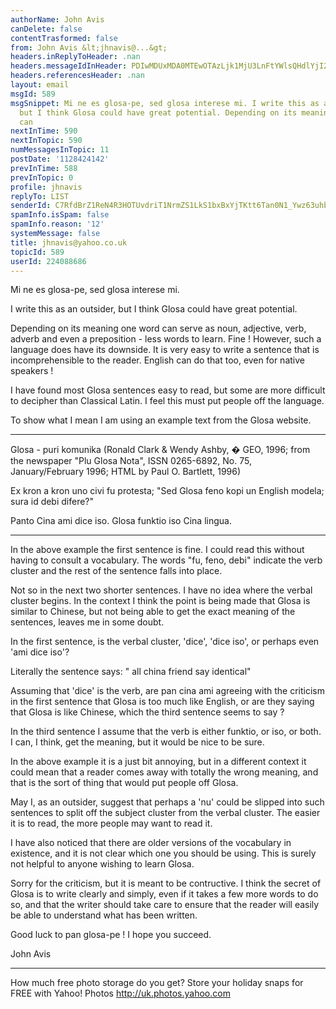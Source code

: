 ```yaml
---
authorName: John Avis
canDelete: false
contentTrasformed: false
from: John Avis &lt;jhnavis@...&gt;
headers.inReplyToHeader: .nan
headers.messageIdInHeader: PDIwMDUxMDA0MTEwOTAzLjk1MjU3LnFtYWlsQHdlYjI2MzE1Lm1haWwudWtsLnlhaG9vLmNvbT4=
headers.referencesHeader: .nan
layout: email
msgId: 589
msgSnippet: Mi ne es glosa-pe, sed glosa interese mi. I write this as an outsider,
  but I think Glosa could have great potential. Depending on its meaning one word
  can
nextInTime: 590
nextInTopic: 590
numMessagesInTopic: 11
postDate: '1128424142'
prevInTime: 588
prevInTopic: 0
profile: jhnavis
replyTo: LIST
senderId: C7RfdBrZ1ReN4R3HOTUvdriT1NrmZS1LkS1bxBxYjTKtt6Tan0N1_Ywz63uhbYtITaUqt2SozXKavNSPpOGu0DUV4e-wPg
spamInfo.isSpam: false
spamInfo.reason: '12'
systemMessage: false
title: jhnavis@yahoo.co.uk
topicId: 589
userId: 224088686
---
```


Mi ne es glosa-pe, sed glosa interese mi.

I write this as an outsider, but I think Glosa could
have great potential.

Depending on its meaning one word can serve as noun,
adjective, verb, 
adverb and even a preposition - less words to learn.
Fine !
However, such a language does have its downside. It is
very easy to write
a sentence that is incomprehensible to the reader.
English can do that too,
even for native speakers !

I have found most Glosa sentences easy to read, but
some are more difficult to
decipher than Classical Latin. I feel this must put
people off the language.

To show what I mean I am using an example text from
the Glosa website.

-------------------------------------------------------------------------------
Glosa - puri komunika
(Ronald Clark & Wendy Ashby, � GEO, 1996; from the
newspaper "Plu Glosa Nota", 
ISSN 0265-6892, No. 75, January/February 1996; HTML by
Paul O. Bartlett, 1996) 

Ex kron a kron uno civi fu protesta; "Sed Glosa feno
kopi un English modela; 
sura id debi difere?" 

Panto Cina ami dice iso. Glosa funktio iso Cina
lingua. 

-------------------------------------------------------------------------------

In the above example the first sentence is fine. I
could read this without having to
consult a vocabulary. The words "fu, feno, debi"
indicate the verb cluster and the
rest of the sentence falls into place.

Not so in the next two shorter sentences. I have no
idea where the verbal cluster begins.
In the context I think the point is being made that
Glosa is similar to Chinese, but
not being able to get the exact meaning of the
sentences, leaves me in some doubt.

In the first sentence, is the verbal cluster, 'dice',
'dice iso', or perhaps even
'ami dice iso'?

Literally the sentence says:
" all china friend say identical"

Assuming that 'dice' is the verb, are pan cina ami
agreeing with the criticism 
in the first sentence that Glosa is too much like
English, or are they saying 
that Glosa is like Chinese, which the third sentence
seems to say ?

In the third sentence I assume that the verb is either
funktio, or iso, or both. 
I can, I think, get the meaning, but it would be nice
to be sure.

In the above example it is a just bit annoying, but in
a different context it could
mean that a reader comes away with totally the wrong
meaning, and that is the sort 
of thing that would put people off Glosa.

May I, as an outsider, suggest that perhaps a 'nu'
could be slipped into such 
sentences to split off the subject cluster from the
verbal cluster. The easier it 
is to read, the more people may want to read it.

I have also noticed that there are older versions of
the vocabulary in existence, 
and it is not clear which one you should be using.
This is surely not helpful to anyone wishing to learn
Glosa.

Sorry for the criticism, but it is meant to be
contructive. I think the secret of
Glosa is to write clearly and simply, even if it takes
a few more words to do so, and
that the writer should take care to ensure that the
reader will easily be able to
understand what has been written.

Good luck to pan glosa-pe ! I hope you succeed. 

John Avis 
 



		
___________________________________________________________ 
How much free photo storage do you get? Store your holiday 
snaps for FREE with Yahoo! Photos http://uk.photos.yahoo.com

